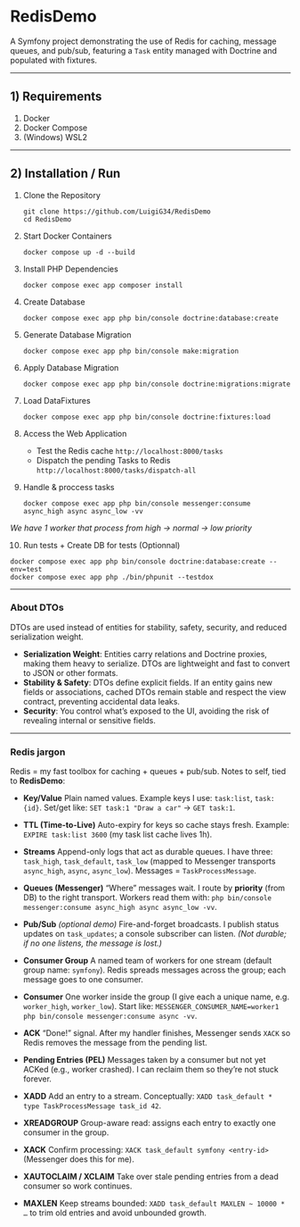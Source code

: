 # RedisDemo
A Symfony project demonstrating the use of Redis for caching, message queues, and pub/sub, featuring a `Task` entity managed with Doctrine and populated with fixtures.

---

## 1) Requirements
1. Docker
2. Docker Compose
3. (Windows) WSL2

---

## 2) Installation / Run
1. Clone the Repository
   ```
   git clone https://github.com/LuigiG34/RedisDemo
   cd RedisDemo
   ```

2. Start Docker Containers
   ```
   docker compose up -d --build
   ```

3. Install PHP Dependencies
   ```
   docker compose exec app composer install
   ```

4. Create Database
   ```
   docker compose exec app php bin/console doctrine:database:create
   ```

5. Generate Database Migration
   ```
   docker compose exec app php bin/console make:migration
   ```

6. Apply Database Migration
   ```
   docker compose exec app php bin/console doctrine:migrations:migrate
   ```

7. Load DataFixtures
   ```
   docker compose exec app php bin/console doctrine:fixtures:load
   ```

8. Access the Web Application
   - Test the Redis cache `http://localhost:8000/tasks`
   - Dispatch the pending Tasks to Redis `http://localhost:8000/tasks/dispatch-all`

9. Handle & proccess tasks
   ```
   docker compose exec app php bin/console messenger:consume async_high async async_low -vv
   ```
*We have 1 worker that process from high → normal → low priority*

10. Run tests + Create DB for tests (Optionnal)
   ```
   docker compose exec app php bin/console doctrine:database:create --env=test
   docker compose exec app php ./bin/phpunit --testdox
   ```
---

### About DTOs
DTOs are used instead of entities for stability, safety, security, and reduced serialization weight.

- **Serialization Weight**: Entities carry relations and Doctrine proxies, making them heavy to serialize. DTOs are lightweight and fast to convert to JSON or other formats.
- **Stability & Safety**: DTOs define explicit fields. If an entity gains new fields or associations, cached DTOs remain stable and respect the view contract, preventing accidental data leaks.
- **Security**: You control what’s exposed to the UI, avoiding the risk of revealing internal or sensitive fields.

---

### Redis jargon

Redis = my fast toolbox for caching + queues + pub/sub. Notes to self, tied to **RedisDemo**:

* **Key/Value**
  Plain named values. Example keys I use: `task:list`, `task:{id}`.
  Set/get like: `SET task:1 "Draw a car"` → `GET task:1`.

* **TTL (Time-to-Live)**
  Auto-expiry for keys so cache stays fresh.
  Example: `EXPIRE task:list 3600` (my task list cache lives 1h).

* **Streams**
  Append-only logs that act as durable queues. I have three:
  `task_high`, `task_default`, `task_low` (mapped to Messenger transports `async_high`, `async`, `async_low`).
  Messages = `TaskProcessMessage`.

* **Queues (Messenger)**
  “Where” messages wait. I route by **priority** (from DB) to the right transport.
  Workers read them with:
  `php bin/console messenger:consume async_high async async_low -vv`.

* **Pub/Sub** *(optional demo)*
  Fire-and-forget broadcasts. I publish status updates on `task_updates`; a console subscriber can listen.
  *(Not durable; if no one listens, the message is lost.)*

* **Consumer Group**
  A named team of workers for one stream (default group name: `symfony`).
  Redis spreads messages across the group; each message goes to one consumer.

* **Consumer**
  One worker inside the group (I give each a unique name, e.g. `worker_high`, `worker_low`).
  Start like:
  `MESSENGER_CONSUMER_NAME=worker1 php bin/console messenger:consume async -vv`.

* **ACK**
  “Done!” signal. After my handler finishes, Messenger sends `XACK` so Redis removes the message from the pending list.

* **Pending Entries (PEL)**
  Messages taken by a consumer but not yet ACKed (e.g., worker crashed).
  I can reclaim them so they’re not stuck forever.

* **XADD**
  Add an entry to a stream. Conceptually:
  `XADD task_default * type TaskProcessMessage task_id 42`.

* **XREADGROUP**
  Group-aware read: assigns each entry to exactly one consumer in the group.

* **XACK**
  Confirm processing:
  `XACK task_default symfony <entry-id>` (Messenger does this for me).

* **XAUTOCLAIM / XCLAIM**
  Take over stale pending entries from a dead consumer so work continues.

* **MAXLEN**
  Keep streams bounded:
  `XADD task_default MAXLEN ~ 10000 * …` to trim old entries and avoid unbounded growth.
